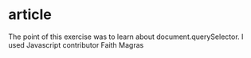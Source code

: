 # article
The point of this exercise was to learn about document.querySelector.
I used Javascript
contributor Faith Magras